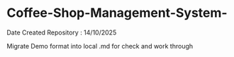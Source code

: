 # Coffee-Shop-Management-System-

Date Created Repository : 14/10/2025

Migrate Demo format into local .md for check and work through  













